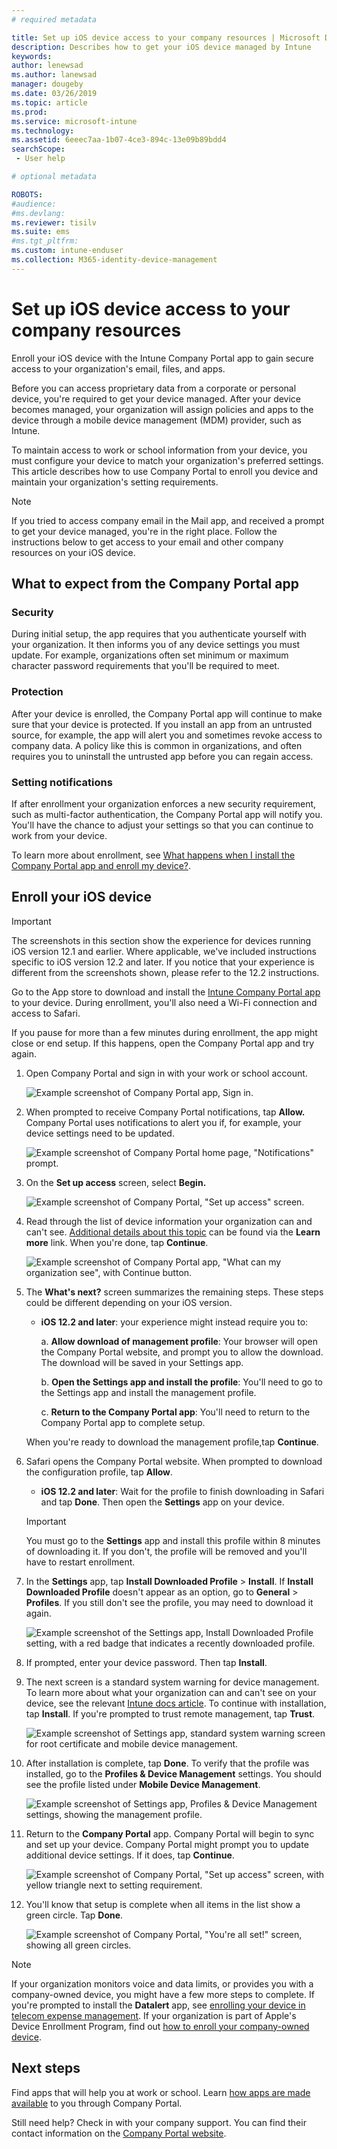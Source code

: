 ```yaml
---
# required metadata

title: Set up iOS device access to your company resources | Microsoft Docs
description: Describes how to get your iOS device managed by Intune
keywords:
author: lenewsad
ms.author: lanewsad
manager: dougeby
ms.date: 03/26/2019
ms.topic: article
ms.prod:
ms.service: microsoft-intune
ms.technology:
ms.assetid: 6eeec7aa-1b07-4ce3-894c-13e09b89bdd4
searchScope:
 - User help

# optional metadata

ROBOTS:  
#audience: 
#ms.devlang:
ms.reviewer: tisilv
ms.suite: ems
#ms.tgt_pltfrm:
ms.custom: intune-enduser
ms.collection: M365-identity-device-management
---
```



# Set up iOS device access to your company resources  

Enroll your iOS device with the Intune Company Portal app to gain secure access to your organization's email, files, and apps.

Before you can access proprietary data from a corporate or personal device, you're required to get your device managed. After your device becomes managed, your organization will assign policies and apps to the device through a mobile device management (MDM) provider, such as Intune. 

To maintain access to work or school information from your device, you must configure your device to match your organization's preferred settings. This article describes how to use Company Portal to enroll you device and maintain your organization's setting requirements. 

> [!NOTE]
> If you tried to access company email in the Mail app, and received a prompt to get your device managed, you're in the right place. Follow the instructions below to get access to your email and other company resources on your iOS device.  

## What to expect from the Company Portal app  

### Security  
During initial setup, the app requires that you authenticate yourself with your organization. It then informs you of any device settings you must update. For example, organizations often set minimum or maximum character password requirements that you'll be required to meet.     

### Protection  
After your device is enrolled, the Company Portal app will continue to make sure that your device is protected. If you install an app from an untrusted source, for example, the app will alert you and sometimes revoke access to company data. A policy like this is common in organizations, and often requires you to uninstall the untrusted app before you can regain access.  

### Setting notifications  
If after enrollment your organization enforces a new security requirement, such as multi-factor authentication, the Company Portal app will notify you. You'll have the chance to adjust your settings so that you can continue to work from your device.  

To learn more about enrollment, see [What happens when I install the Company Portal app and enroll my device?](https://docs.microsoft.com//intune-user-help/what-happens-if-you-install-the-company-portal-app-and-enroll-your-device-in-intune-ios).  

## Enroll your iOS device   

> [!IMPORTANT]
> The screenshots in this section show the experience for devices running iOS version 12.1 and earlier. Where applicable, we've included instructions specific to iOS version 12.2 and later. If you notice that your experience is different from the screenshots shown, please refer to the 12.2 instructions.      

Go to the App store to download and install the [Intune Company Portal app](install-and-sign-in-to-the-intune-company-portal-app-ios.md) to your device. During enrollment, you'll also need a Wi-Fi connection and access to Safari. 

If you pause for more than a few minutes during enrollment, the app might close or end setup. If this happens, open the Company Portal app and try again.  

1. Open Company Portal and sign in with your work or school account. 

    ![Example screenshot of Company Portal app, Sign in.](./media/ios-01-cp-enroll-1903.PNG)  

2. When prompted to receive Company Portal notifications, tap **Allow.** Company Portal uses notifications to alert you if, for example, your device settings need to be updated. 

    ![Example screenshot of Company Portal home page, "Notifications" prompt.](./media/ios-04-cp-enroll-1903.PNG)  

3. On the **Set up access** screen, select **Begin.**  

     ![Example screenshot of Company Portal, "Set up access" screen.](./media/ios-05-cp-enroll-1903.PNG)  

4. Read through the list of device information your organization can and can't see. [Additional details about this topic](what-info-can-your-company-see-when-you-enroll-your-device-in-Intune.md) can be found via the **Learn more** link. When you're done, tap **Continue**.  

    ![Example screenshot of Company Portal app, "What can my organization see", with Continue button.](./media/ios-06-cp-enroll-1903.PNG)  
 
5. The **What's next?** screen summarizes the remaining steps. These steps could be different depending on your iOS version. 
    * **iOS 12.2 and later**: your experience might instead require you to:  

        a. **Allow download of management profile**: Your browser will open the Company Portal website, and prompt you to allow the download. The download will be saved in your Settings app.  

        b. **Open the Settings app and install the profile**: You'll need to go to the Settings app and install the management profile.  

        c. **Return to the Company Portal app**: You'll need to return to the Company Portal app to complete setup.  

    When you're ready to download the management profile,tap **Continue**.  

6. Safari opens the Company Portal website. When prompted to download the configuration profile, tap **Allow**.  
    * **iOS 12.2 and later**: Wait for the profile to finish downloading in Safari and tap **Done**. Then open the **Settings** app on your device.  

    > [!IMPORTANT]
    > You must go to the **Settings** app and install this profile within 8 minutes of downloading it. If you don't, the profile will be removed and you'll have to restart enrollment. 

7. In the **Settings** app, tap **Install Downloaded Profile** > **Install**. If **Install Downloaded Profile** doesn't appear as an option, go to **General** > **Profiles**. If you still don't see the profile, you may need to download it again.  

    ![Example screenshot of the Settings app, Install Downloaded Profile setting, with a red badge that indicates a recently downloaded profile.](./media/ios-10-cp-enroll-1903.PNG)  
    
8. If prompted, enter your device password. Then tap **Install**.      

9. The next screen is a standard system warning for device management. To learn more about what your organization can and can't see on your device, see the relevant [Intune docs article](what-info-can-your-company-see-when-you-enroll-your-device-in-Intune.md). To continue with installation, tap **Install**. If you're prompted to trust remote management, tap **Trust**.  

    ![Example screenshot of Settings app, standard system warning screen for root certificate and mobile device management.](./media/ios-15-cp-enroll-1903.PNG)  

10. After installation is complete, tap **Done**. To verify that the profile was installed, go to the **Profiles & Device Management** settings. You should see the profile listed under **Mobile Device Management**.   

    ![Example screenshot of Settings app, Profiles & Device Management settings, showing the management profile.](./media/ios-00-cp-enroll-1903.PNG)  


11. Return to the **Company Portal** app. Company Portal will begin to sync and set up your device. Company Portal might prompt you to update additional device settings. If it does, tap **Continue**.

    ![Example screenshot of Company Portal, "Set up access" screen, with yellow triangle next to setting requirement.](./media/ios-12-cp-enroll-1903.PNG)  

12. You'll know that setup is complete when all items in the list show a green circle. Tap **Done**.  
    
    ![Example screenshot of Company Portal, "You're all set!" screen, showing all green circles.](./media/ios-13-cp-enroll-1903.PNG)  

> [!Note]
> If your organization monitors voice and data limits, or provides you with a company-owned device, you might have a few more steps to complete. If you're prompted to install the **Datalert** app, see [enrolling your device in telecom expense management](enroll-your-device-with-telecom-expense-management-ios.md). If your organization is part of Apple's Device Enrollment Program, find out [how to enroll your company-owned device](enroll-your-device-dep-ios.md).  

## Next steps  
Find apps that will help you at work or school. Learn [how apps are made available](use-managed-apps-on-your-device-ios.md) to you through Company Portal.  

Still need help? Check in with your company support. You can find their contact information on the [Company Portal website](https://go.microsoft.com/fwlink/?linkid=2010980).  
